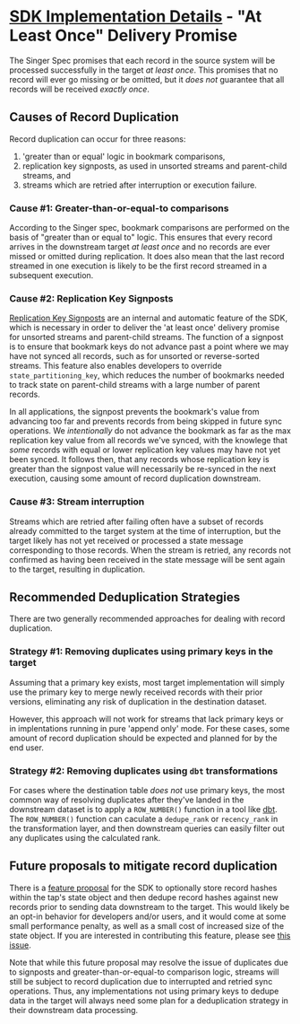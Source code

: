 # [SDK Implementation Details](./README.md) - "At Least Once" Delivery Promise

The Singer Spec promises that each record in the source system will be processed successfully in the target _at least once_. This promises that no record will ever go missing or be omitted, but it _does not_ guarantee that all records will be received _exactly once_.

## Causes of Record Duplication

Record duplication can occur for three reasons:

1. 'greater than or equal' logic in bookmark comparisons,
1. replication key signposts, as used in unsorted streams and parent-child streams, and
1. streams which are retried after interruption or execution failure.

### Cause #1: Greater-than-or-equal-to comparisons

According to the Singer spec, bookmark comparisons are performed on the basis of "greater than or equal to" logic. This ensures that every record arrives in the downstream target _at least once_ and no records are ever missed or omitted during replication. It does also mean that the last record streamed in one execution is likely to be the first record streamed in a subsequent execution.

### Cause #2: Replication Key Signposts

[Replication Key Signposts](./state.md#replication-key-signposts) are an internal and automatic feature of the SDK, which is necessary in order to deliver the 'at least once' delivery promise for unsorted streams and parent-child streams. The function of a signpost is to ensure that bookmark keys do not advance past a point where we may have not synced all records, such as for unsorted or reverse-sorted streams. This feature also enables developers to override `state_partitioning_key`, which reduces the number of bookmarks needed to track state on parent-child streams with a large number of parent records.

In all applications, the signpost prevents the bookmark's value from advancing too far and prevents records from being skipped in future sync operations. We _intentionally_ do not advance the bookmark as far as the max replication key value from all records we've synced, with the knowlege that _some_ records with equal or lower replication key values may have not yet been synced. It follows then, that any records whose replication key is greater than the signpost value will necessarily be re-synced in the next execution, causing some amount of record duplication downstream.

### Cause #3: Stream interruption

Streams which are retried after failing often have a subset of records already committed to the target system at the time of interruption, but the target likely has not yet received or processed a state message corresponding to those records. When the stream is retried, any records not confirmed as having been received in the state message will be sent again to the target, resulting in duplication.

## Recommended Deduplication Strategies

There are two generally recommended approaches for dealing with record duplication.

### Strategy #1: Removing duplicates using primary keys in the target

Assuming that a primary key exists, most target implementation will simply use the primary key to merge newly received records with their prior versions, eliminating any risk of duplication in the destination dataset.

However, this approach will not work for streams that lack primary keys or in implentations running in pure 'append only' mode. For these cases, some amount of record duplication should be expected and planned for by the end user.

### Strategy #2: Removing duplicates using `dbt` transformations

For cases where the destination table _does not_ use primary keys, the most common way of resolving duplicates after they've landed in the downstream dataset is to apply a `ROW_NUMBER()` function in a tool like [dbt](https://www.getdbt.com). The `ROW_NUMBER()` function can caculate a `dedupe_rank` or `recency_rank` in the transformation layer, and then downstream queries can easily filter out any duplicates using the calculated rank.

## Future proposals to mitigate record duplication

There is a [feature proposal](https://gitlab.com/meltano/sdk/-/issues/162) for the SDK to optionally store record hashes within the tap's state object and then dedupe record hashes against new records prior to sending data downstream to the target. This would likely be an opt-in behavior for developers and/or users, and it would come at some small performance penalty, as well as a small cost of increased size of the state object. If you are interested in contributing this feature, please see [this issue](https://gitlab.com/meltano/sdk/-/issues/162).

Note that while this future proposal may resolve the issue of duplicates due to signposts and greater-than-or-equal-to comparison logic, streams will still be subject to record duplication due to interrupted and retried sync operations. Thus, any implementations not using primary keys to dedupe data in the target will always need some plan for a deduplication strategy in their downstream data processing.
